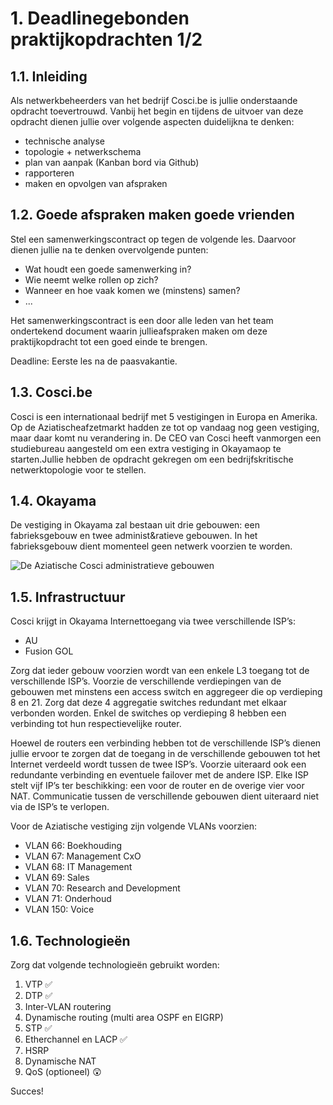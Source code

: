 # 1. Deadlinegebonden praktijkopdrachten 1/2

## 1.1. Inleiding

Als netwerkbeheerders van het bedrijf Cosci.be is jullie onderstaande opdracht toevertrouwd. Vanbij het begin en tijdens de uitvoer van deze opdracht dienen jullie over volgende aspecten duidelijkna te denken:

* technische analyse
* topologie + netwerkschema
* plan van aanpak (Kanban bord via Github)
* rapporteren
* maken en opvolgen van afspraken

## 1.2. Goede afspraken maken goede vrienden

Stel een samenwerkingscontract op tegen de volgende les. Daarvoor dienen jullie na te denken overvolgende punten:

* Wat houdt een goede samenwerking in?
* Wie neemt welke rollen op zich?
* Wanneer en hoe vaak komen we (minstens) samen?
* ...

Het samenwerkingscontract is een door alle leden van het team ondertekend document waarin jullieafspraken maken om deze praktijkopdracht tot een goed einde te brengen.

Deadline: Eerste les na de paasvakantie.

## 1.3. Cosci.be

Cosci is een internationaal bedrijf met 5 vestigingen in Europa en Amerika.  Op de Aziatischeafzetmarkt hadden ze tot op vandaag nog geen vestiging, maar daar komt nu verandering in. De CEO van Cosci heeft vanmorgen een studiebureau aangesteld om een extra vestiging in Okayamaop te starten.Jullie hebben de opdracht gekregen om een bedrijfskritische netwerktopologie voor te stellen.

## 1.4. Okayama

De vestiging in Okayama zal bestaan uit drie gebouwen: een fabrieksgebouw en twee administ&ratieve gebouwen. In het fabrieksgebouw dient momenteel geen netwerk voorzien te worden.

![De Aziatische Cosci administratieve gebouwen](https://static.timesofisrael.com/atlantajewishtimes/uploads/2019/03/RE_Plaza-Midtown_Photo-2-640x400.jpg)

## 1.5. Infrastructuur

Cosci krijgt in Okayama Internettoegang via twee verschillende ISP’s:

* AU
* Fusion GOL

Zorg dat ieder gebouw voorzien wordt van een enkele L3 toegang tot de verschillende ISP’s. Voorzie de verschillende verdiepingen van de gebouwen met minstens een access switch en aggregeer die op verdieping 8 en 21. Zorg dat deze 4 aggregatie switches redundant met elkaar verbonden worden. Enkel de switches op verdieping 8 hebben een verbinding tot hun respectievelijke router.

Hoewel de routers een verbinding hebben tot de verschillende ISP’s dienen jullie ervoor te zorgen dat de toegang in de verschillende gebouwen tot het Internet verdeeld wordt tussen de twee ISP’s. Voorzie uiteraard ook een redundante verbinding en eventuele failover met de andere ISP. Elke ISP stelt vijf IP’s ter beschikking: een voor de router en de overige vier voor NAT. Communicatie tussen de verschillende gebouwen dient uiteraard niet via de ISP’s te verlopen.

Voor de Aziatische vestiging zijn volgende VLANs voorzien:

* VLAN 66: Boekhouding
* VLAN 67: Management CxO
* VLAN 68: IT Management
* VLAN 69: Sales
* VLAN 70: Research and Development
* VLAN 71: Onderhoud
* VLAN 150: Voice

## 1.6. Technologieën

Zorg dat volgende technologieën gebruikt worden:

1. VTP ✅
2. DTP ✅
3. Inter-VLAN routering
4. Dynamische routing (multi area OSPF en EIGRP)
5. STP ✅
6. Etherchannel en LACP ✅
7. HSRP
8. Dynamische NAT
9. QoS (optioneel) 😲

Succes!